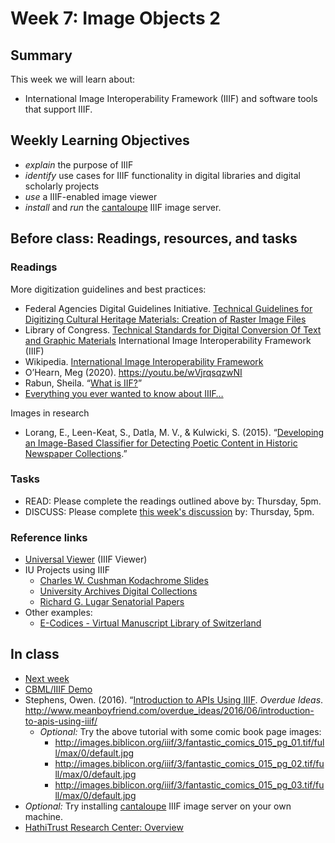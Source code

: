 # Week 7: Image Objects 2

## Summary
This week we will learn about:
- International Image Interoperability Framework (IIIF) and software tools that support IIIF.
## Weekly Learning Objectives
- *explain* the purpose of IIIF
- *identify* use cases for IIIF functionality in digital libraries and digital scholarly projects
- *use* a IIIF-enabled image viewer
- *install* and *run* the [cantaloupe](https://cantaloupe-project.github.io/) IIIF image server.
 
## Before class: Readings, resources, and tasks

### Readings
More digitization guidelines and best practices:
- Federal Agencies Digital Guidelines Initiative. [Technical Guidelines for Digitizing Cultural Heritage Materials: Creation of Raster Image Files](http://www.digitizationguidelines.gov/guidelines/FADGI%20Federal%20%20Agencies%20Digital%20Guidelines%20Initiative-2016%20Final_rev1.pdf)
- Library of Congress. [Technical Standards for Digital Conversion Of Text and Graphic Materials](http://memory.loc.gov/ammem/about/techStandards.pdf)
International Image Interoperability Framework (IIIF)
- Wikipedia. [International Image Interoperability Framework](https://en.m.wikipedia.org/wiki/International_Image_Interoperability_Framework)
- O’Hearn, Meg (2020). <https://youtu.be/wVjrqsqzwNI>
- Rabun, Sheila. “[What is IIF?](https://youtu.be/8LiNbf4ELZM)” 
- [Everything you ever wanted to know about IIIF…](https://www.slideshare.net/mobile/Cogapp/everything-you-ever-wanted-to-know-about-iiif-but-were-too-afraid-to-ask)

Images in research
- Lorang, E., Leen-Keat, S., Datla, M. V., & Kulwicki, S. (2015). “[Developing an Image-Based Classifier for Detecting Poetic Content in Historic Newspaper Collections](http://www.dlib.org/dlib/july15/lorang/07lorang.html).”

### Tasks
- READ: Please complete the readings outlined above by: Thursday, 5pm.
- DISCUSS: Please complete [this week's discussion](https://iu.instructure.com/courses/2169110/discussion_topics/13086731) by: Thursday, 5pm.

### Reference links
- [Universal Viewer](https://github.com/UniversalViewer/universalviewer) (IIIF Viewer)
- IU Projects using IIIF
	- [Charles W. Cushman Kodachrome Slides](https://digitalcollections.iu.edu/collections/2801pg36g?locale=en)
	- [University Archives Digital Collections](https://digitalcollections.iu.edu/collections/g732d9039?locale=en)
	- [Richard G. Lugar Senatorial Papers](https://collections.libraries.indiana.edu/lugar/?tags=Costa+Rica&output=omeka-xml)
- Other examples:
	- [E-Codices - Virtual Manuscript Library of Switzerland](https://www.e-codices.unifr.ch/en/list/one/csg/1092)
	
 
## In class
- [Next week](week08.md)
- [CBML/IIIF Demo](https://biblicon.org/fc15)
- Stephens, Owen. (2016). “[Introduction to APIs Using IIIF](http://www.meanboyfriend.com/overdue_ideas/2016/06/introduction-to-apis-using-iiif/). _Overdue Ideas_. <http://www.meanboyfriend.com/overdue_ideas/2016/06/introduction-to-apis-using-iiif/>
	- _Optional:_ Try the above tutorial with some comic book page images:
		- <http://images.biblicon.org/iiif/3/fantastic_comics_015_pg_01.tif/full/max/0/default.jpg>
		- <http://images.biblicon.org/iiif/3/fantastic_comics_015_pg_02.tif/full/max/0/default.jpg>
		- <http://images.biblicon.org/iiif/3/fantastic_comics_015_pg_03.tif/full/max/0/default.jpg>
- _Optional:_ Try installing [cantaloupe](https://cantaloupe-project.github.io) IIIF image server on your own machine.
- [HathiTrust Research Center: Overview](https://biblicon.org/reveal.js/htrc_maastricht.html)
